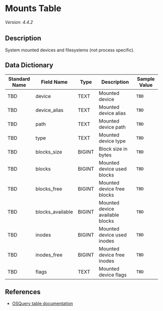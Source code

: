 # Mounts Table
###### Version: 4.4.2

## Description
System mounted devices and filesystems (not process specific).

## Data Dictionary
|Standard Name|Field Name|Type|Description|Sample Value|
|---|---|---|---|---|
|TBD|device|TEXT|Mounted device|`TBD`|
|TBD|device_alias|TEXT|Mounted device alias|`TBD`|
|TBD|path|TEXT|Mounted device path|`TBD`|
|TBD|type|TEXT|Mounted device type|`TBD`|
|TBD|blocks_size|BIGINT|Block size in bytes|`TBD`|
|TBD|blocks|BIGINT|Mounted device used blocks|`TBD`|
|TBD|blocks_free|BIGINT|Mounted device free blocks|`TBD`|
|TBD|blocks_available|BIGINT|Mounted device available blocks|`TBD`|
|TBD|inodes|BIGINT|Mounted device used inodes|`TBD`|
|TBD|inodes_free|BIGINT|Mounted device free inodes|`TBD`|
|TBD|flags|TEXT|Mounted device flags|`TBD`|

## References
* [OSQuery table documentation](https://osquery.io/schema/current#mounts)

